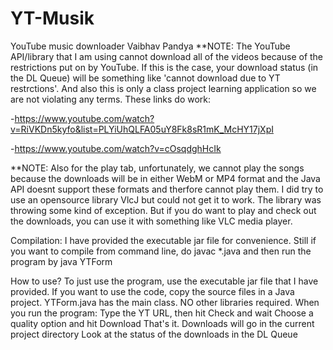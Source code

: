 # YT-Musik
YouTube music downloader
Vaibhav Pandya
**NOTE: The YouTube API/library that I am using cannot download all of the videos because of the restrictions put on by YouTube. If this is the case, your download status (in the DL Queue) will be something like 'cannot download due to YT restrctions'. And also this is only a class project learning application so we are not violating any terms. These links do work:

-https://www.youtube.com/watch?v=RiVKDn5kyfo&list=PLYiUhQLFA05uY8Fk8sR1mK_McHY17jXpI

-https://www.youtube.com/watch?v=cOsqdghHcIk

**NOTE: Also for the play tab, unfortunately, we cannot play the songs because the downloads will be in either WebM or MP4 format and the Java API doesnt support these formats and therfore cannot play them. I did try to use an opensource library VlcJ but could not get it to work. The library was throwing some kind of exception. But if you do want to play and check out the downloads, you can use it with something like VLC media player. 

Compilation: I have provided the executable jar file for convenience. Still if you want to compile from command line, do javac *.java and then run the program by java YTForm

How to use?
To just use the program, use the executable jar file that I have provided. If you want to use the code, copy the source files in a Java project. YTForm.java has the main class. NO other libraries required. 
When you run the program:
Type the YT URL, then hit Check and wait
Choose a quality option and hit Download
That's it. Downloads will go in the current project directory
Look at the status of the downloads in the DL Queue
